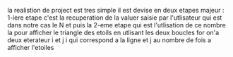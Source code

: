 la realistion de project est tres simple il est devise en deux etapes majeur :
1-iere etape c'est la recuperation de la valuer saisie par l'utlisateur qui est dans notre cas le N et puis la 2-eme etape qui est l'utlisation de  ce nombre la pour afficher le triangle des etoils 
en utlisant les deux boucles for on'a deux eterateur i et j 
i qui correspond a la ligne et j au nombre de fois a afficher l'etoiles 
